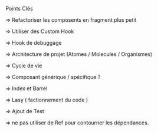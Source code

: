 Points Clés 

=> Refactoriser les composents en fragment plus petit

=> Utiliser des Custom Hook

=> Hook de debuggage

=> Architecture de projet (Atomes / Molecules / Organismes)

=> Cycle de vie

=> Composant générique / spécifique ?

=> Index et Barrel

=> Lasy ( factionnement du code )

=> Ajout de Test

=> ne pas utiliser de Ref pour contourner les dépendances.